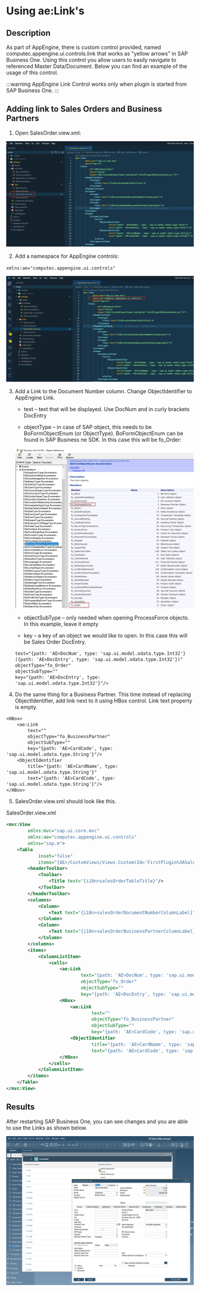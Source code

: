# Using ae:Link's

## Description

As part of AppEngine, there is custom control provided, named computec.appengine.ui.controls.link that works as "yellow arrows" in SAP Business One. Using this control you allow users to easily navigate to referenced Master Data/Document. Below you can find an example of the usage of this control.

:::warning
AppEngine Link Control works only when plugin is started from SAP Business One.
:::

## Adding link to Sales Orders and Business Partners

1. Open SalesOrder.view.xml:

![Sales Order](./media/using-ae-link/salesorder-view-xml.webp)

2. Add a namespace for AppEngine controls:

`xmlns:ae="computec.appengine.ui.controls"`

![AppEngine](./media/using-ae-link/appengine-controls-namespace.webp)

3. Add a Link to the Document Number column. Change ObjectIdentifier to AppEngine Link.

   - text – text that will be displayed. Use DocNum and in curly brackets DocEntry

   - objectType – in case of SAP object, this needs to be BoFormObjectEnum (or ObjectType). BoFormObjectEnum can be found in SAP Business ne SDK. In this case this will be fo_Order:

   ![Order](./media/using-ae-link/fo-Order.webp)

   - objectSubType – only needed when opening ProcessForce objects. In this example, leave it empty

   - key – a key of an object we would like to open. In this case this will be Sales Order DocEntry.

   ```<ae:Link
   text="{path: 'AE>DocNum', type: 'sap.ui.model.odata.type.Int32'} ({path: 'AE>DocEntry', type: 'sap.ui.model.odata.type.Int32'})"
   objectType="fo_Order"
   objectSubType=""
   key="{path: 'AE>DocEntry', type: 'sap.ui.model.odata.type.Int32'}"/>
   ```

4. Do the same thing for a Business Partner. This time instead of replacing ObjectIdentifier, add link next to it using HBox control. Link text property is empty.

```
<HBox>
    <ae:Link
        text=""
        objectType="fo_BusinessPartner"
        objectSubType=""
        key="{path: 'AE>CardCode', type: 'sap.ui.model.odata.type.String'}"/>
    <ObjectIdentifier
        title="{path: 'AE>CardName', type: 'sap.ui.model.odata.type.String'}"
        text="{path: 'AE>CardCode', type: 'sap.ui.model.odata.type.String'}"/>
</HBox>
```

5. SalesOrder.view.xml should look like this.

SalesOrder.view.xml

```xml
<mvc:View
        xmlns:mvc="sap.ui.core.mvc"
        xmlns:ae="computec.appengine.ui.controls"
        xmlns="sap.m">
    <Table
            inset="false"
            items="{AE>/CustomViews/Views.Custom(Id='FirstPlugin%3ASalesOrderList')}">
        <headerToolbar>
            <Toolbar>
                <Title text="{i18n>salesOrderTableTitle}"/>
            </Toolbar>
        </headerToolbar>
        <columns>
            <Column>
                <Text text="{i18n>salesOrderDocumentNumberColumnLabel}"/>
            </Column>
            <Column>
                <Text text="{i18n>salesOrderBusinessPartnerColumnLabel}"/>
            </Column>
        </columns>
        <items>
            <ColumnListItem>
                <cells>
                    <ae:Link
                            text="{path: 'AE>DocNum', type: 'sap.ui.model.odata.type.Int32'} ({path: 'AE>DocEntry', type: 'sap.ui.model.odata.type.Int32'})"
                            objectType="fo_Order"
                            objectSubType=""
                            key="{path: 'AE>DocEntry', type: 'sap.ui.model.odata.type.Int32'}"/>
                    <HBox>
                        <ae:Link
                                text=""
                                objectType="fo_BusinessPartner"
                                objectSubType=""
                                key="{path: 'AE>CardCode', type: 'sap.ui.model.odata.type.String'}"/>
                        <ObjectIdentifier
                                title="{path: 'AE>CardName', type: 'sap.ui.model.odata.type.String'}"
                                text="{path: 'AE>CardCode', type: 'sap.ui.model.odata.type.String'}"/>
                    </HBox>
                </cells>
            </ColumnListItem>
        </items>
    </Table>
</mvc:View>
```

## Results

After restarting SAP Business One, you can see changes and you are able to use the Links as shown below.

![AE Link](./media/using-ae-link/aelink-results.webp)
